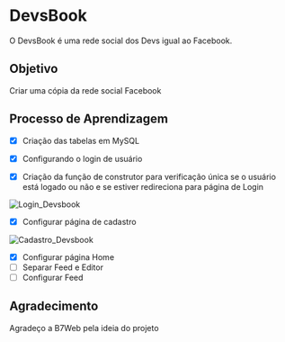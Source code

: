 # DevsBook

O DevsBook é uma rede social dos Devs igual ao Facebook.

## Objetivo

Criar uma cópia da rede social Facebook

## Processo de Aprendizagem

- [x] Criação das tabelas em MySQL
- [x] Configurando o login de usuário
- [x] Criação da função de construtor para verificação única se o usuário está logado ou não e se estiver redireciona para página de Login



![Login_Devsbook](https://user-images.githubusercontent.com/107354811/236728104-5a2a4e97-d534-49b2-b6d2-b8c33cb5d42c.png)


- [x] Configurar página de cadastro

![Cadastro_Devsbook](https://user-images.githubusercontent.com/107354811/236728321-f0b1ef5b-b2a8-4e56-b34a-6f4ed332a882.png)


- [x] Configurar página Home
- [ ] Separar Feed e Editor
- [ ] Configurar Feed

## Agradecimento

Agradeço a B7Web pela ideia do projeto
